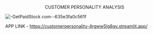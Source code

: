 <p align="center">
CUSTOMER PERSONALITY ANALYSIS
</p>

![-GetPaidStock com--635e3fa0c561f](https://github.com/ZakeerS/CUSTOMER_personality/assets/135118498/e1ec9d49-ebdd-487f-b806-ee2e794a525e)




APP LINK - https://customerpersonality-4rgww5lg8qv.streamlit.app/
